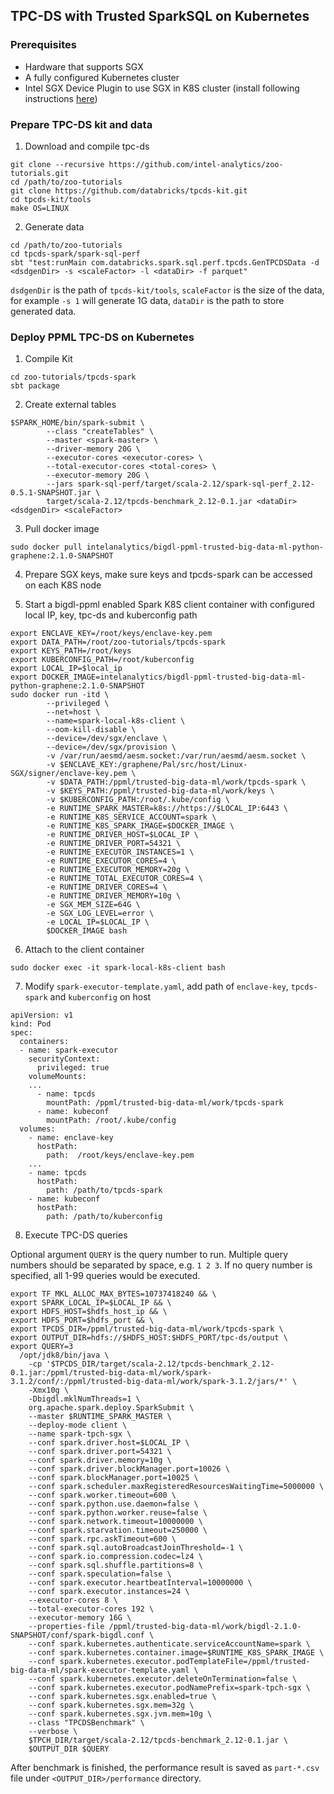 ## TPC-DS with Trusted SparkSQL on Kubernetes

### Prerequisites

- Hardware that supports SGX
- A fully configured Kubernetes cluster
- Intel SGX Device Plugin to use SGX in K8S cluster (install following instructions [here](https://bigdl.readthedocs.io/en/latest/doc/PPML/QuickStart/deploy_intel_sgx_device_plugin_for_kubernetes.html "here"))

### Prepare TPC-DS kit and data

1. Download and compile tpc-ds

```
git clone --recursive https://github.com/intel-analytics/zoo-tutorials.git
cd /path/to/zoo-tutorials
git clone https://github.com/databricks/tpcds-kit.git
cd tpcds-kit/tools
make OS=LINUX
```

2. Generate data

```
cd /path/to/zoo-tutorials
cd tpcds-spark/spark-sql-perf
sbt "test:runMain com.databricks.spark.sql.perf.tpcds.GenTPCDSData -d <dsdgenDir> -s <scaleFactor> -l <dataDir> -f parquet"
```

`dsdgenDir` is the path of `tpcds-kit/tools`, `scaleFactor` is the size of the data, for example `-s 1` will generate 1G data, `dataDir` is the path to store generated data.

### Deploy PPML TPC-DS on Kubernetes

1. Compile Kit

```
cd zoo-tutorials/tpcds-spark
sbt package
```

2. Create external tables

```
$SPARK_HOME/bin/spark-submit \
        --class "createTables" \
        --master <spark-master> \
        --driver-memory 20G \
        --executor-cores <executor-cores> \
        --total-executor-cores <total-cores> \
        --executor-memory 20G \
        --jars spark-sql-perf/target/scala-2.12/spark-sql-perf_2.12-0.5.1-SNAPSHOT.jar \
        target/scala-2.12/tpcds-benchmark_2.12-0.1.jar <dataDir> <dsdgenDir> <scaleFactor>
```

3. Pull docker image

```
sudo docker pull intelanalytics/bigdl-ppml-trusted-big-data-ml-python-graphene:2.1.0-SNAPSHOT
```

4. Prepare SGX keys, make sure keys and tpcds-spark can be accessed on each K8S node

5. Start a bigdl-ppml enabled Spark K8S client container with configured local IP, key, tpc-ds and kuberconfig path

```
export ENCLAVE_KEY=/root/keys/enclave-key.pem
export DATA_PATH=/root/zoo-tutorials/tpcds-spark
export KEYS_PATH=/root/keys
export KUBERCONFIG_PATH=/root/kuberconfig
export LOCAL_IP=$local_ip
export DOCKER_IMAGE=intelanalytics/bigdl-ppml-trusted-big-data-ml-python-graphene:2.1.0-SNAPSHOT
sudo docker run -itd \
        --privileged \
        --net=host \
        --name=spark-local-k8s-client \
        --oom-kill-disable \
        --device=/dev/sgx/enclave \
        --device=/dev/sgx/provision \
        -v /var/run/aesmd/aesm.socket:/var/run/aesmd/aesm.socket \
        -v $ENCLAVE_KEY:/graphene/Pal/src/host/Linux-SGX/signer/enclave-key.pem \
        -v $DATA_PATH:/ppml/trusted-big-data-ml/work/tpcds-spark \
        -v $KEYS_PATH:/ppml/trusted-big-data-ml/work/keys \
        -v $KUBERCONFIG_PATH:/root/.kube/config \
        -e RUNTIME_SPARK_MASTER=k8s://https://$LOCAL_IP:6443 \
        -e RUNTIME_K8S_SERVICE_ACCOUNT=spark \
        -e RUNTIME_K8S_SPARK_IMAGE=$DOCKER_IMAGE \
        -e RUNTIME_DRIVER_HOST=$LOCAL_IP \
        -e RUNTIME_DRIVER_PORT=54321 \
        -e RUNTIME_EXECUTOR_INSTANCES=1 \
        -e RUNTIME_EXECUTOR_CORES=4 \
        -e RUNTIME_EXECUTOR_MEMORY=20g \
        -e RUNTIME_TOTAL_EXECUTOR_CORES=4 \
        -e RUNTIME_DRIVER_CORES=4 \
        -e RUNTIME_DRIVER_MEMORY=10g \
        -e SGX_MEM_SIZE=64G \
        -e SGX_LOG_LEVEL=error \
        -e LOCAL_IP=$LOCAL_IP \
        $DOCKER_IMAGE bash
```

6. Attach to the client container

```
sudo docker exec -it spark-local-k8s-client bash
```

7. Modify `spark-executor-template.yaml`, add path of `enclave-key`, `tpcds-spark` and `kuberconfig` on host

```
apiVersion: v1
kind: Pod
spec:
  containers:
  - name: spark-executor
    securityContext:
      privileged: true
    volumeMounts:
	...
      - name: tpcds
        mountPath: /ppml/trusted-big-data-ml/work/tpcds-spark
      - name: kubeconf
        mountPath: /root/.kube/config
  volumes:
    - name: enclave-key
      hostPath:
        path:  /root/keys/enclave-key.pem
	...
    - name: tpcds
      hostPath:
        path: /path/to/tpcds-spark
    - name: kubeconf
      hostPath:
        path: /path/to/kuberconfig
```

8. Execute TPC-DS queries

Optional argument `QUERY` is the query number to run. Multiple query numbers should be separated by space, e.g. `1 2 3`. If no query number is specified, all 1-99 queries would be executed.

```
export TF_MKL_ALLOC_MAX_BYTES=10737418240 && \
export SPARK_LOCAL_IP=$LOCAL_IP && \
export HDFS_HOST=$hdfs_host_ip && \
export HDFS_PORT=$hdfs_port && \
export TPCDS_DIR=/ppml/trusted-big-data-ml/work/tpcds-spark \
export OUTPUT_DIR=hdfs://$HDFS_HOST:$HDFS_PORT/tpc-ds/output \
export QUERY=3
  /opt/jdk8/bin/java \
    -cp '$TPCDS_DIR/target/scala-2.12/tpcds-benchmark_2.12-0.1.jar:/ppml/trusted-big-data-ml/work/spark-3.1.2/conf/:/ppml/trusted-big-data-ml/work/spark-3.1.2/jars/*' \
    -Xmx10g \
    -Dbigdl.mklNumThreads=1 \
    org.apache.spark.deploy.SparkSubmit \
    --master $RUNTIME_SPARK_MASTER \
    --deploy-mode client \
    --name spark-tpch-sgx \
    --conf spark.driver.host=$LOCAL_IP \
    --conf spark.driver.port=54321 \
    --conf spark.driver.memory=10g \
    --conf spark.driver.blockManager.port=10026 \
    --conf spark.blockManager.port=10025 \
    --conf spark.scheduler.maxRegisteredResourcesWaitingTime=5000000 \
    --conf spark.worker.timeout=600 \
    --conf spark.python.use.daemon=false \
    --conf spark.python.worker.reuse=false \
    --conf spark.network.timeout=10000000 \
    --conf spark.starvation.timeout=250000 \
    --conf spark.rpc.askTimeout=600 \
    --conf spark.sql.autoBroadcastJoinThreshold=-1 \
    --conf spark.io.compression.codec=lz4 \
    --conf spark.sql.shuffle.partitions=8 \
    --conf spark.speculation=false \
    --conf spark.executor.heartbeatInterval=10000000 \
    --conf spark.executor.instances=24 \
    --executor-cores 8 \
    --total-executor-cores 192 \
    --executor-memory 16G \
    --properties-file /ppml/trusted-big-data-ml/work/bigdl-2.1.0-SNAPSHOT/conf/spark-bigdl.conf \
    --conf spark.kubernetes.authenticate.serviceAccountName=spark \
    --conf spark.kubernetes.container.image=$RUNTIME_K8S_SPARK_IMAGE \
    --conf spark.kubernetes.executor.podTemplateFile=/ppml/trusted-big-data-ml/spark-executor-template.yaml \
    --conf spark.kubernetes.executor.deleteOnTermination=false \
    --conf spark.kubernetes.executor.podNamePrefix=spark-tpch-sgx \
    --conf spark.kubernetes.sgx.enabled=true \
    --conf spark.kubernetes.sgx.mem=32g \
    --conf spark.kubernetes.sgx.jvm.mem=10g \
    --class "TPCDSBenchmark" \
    --verbose \
    $TPCH_DIR/target/scala-2.12/tpcds-benchmark_2.12-0.1.jar \
    $OUTPUT_DIR $QUERY
```

After benchmark is finished, the performance result is saved as `part-*.csv` file under `<OUTPUT_DIR>/performance` directory.
